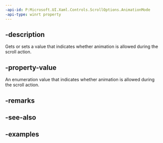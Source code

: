 ```yaml
---
-api-id: P:Microsoft.UI.Xaml.Controls.ScrollOptions.AnimationMode
-api-type: winrt property
---
```


## -description

Gets or sets a value that indicates whether animation is allowed during the scroll action.

## -property-value

An enumeration value that indicates whether animation is allowed during the scroll action.

## -remarks

## -see-also

## -examples

